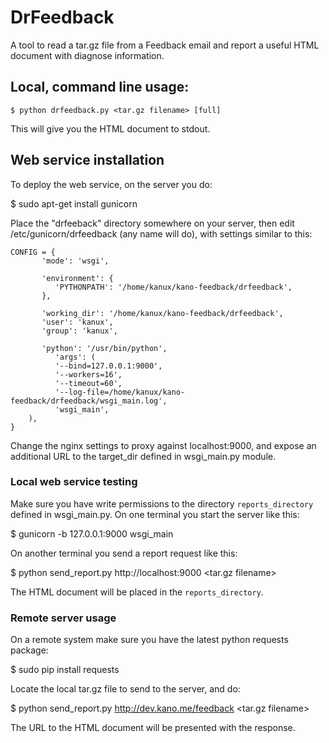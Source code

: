 # DrFeedback

A tool to read a tar.gz file from a Feedback email and report a useful HTML document with diagnose information.

## Local, command line usage:

```
$ python drfeedback.py <tar.gz filename> [full]
```

This will give you the HTML document to stdout.

## Web service installation

To deploy the web service, on the server you do:

 $ sudo apt-get install gunicorn

Place the "drfeeback" directory somewhere on your server, then edit /etc/gunicorn/drfeedback (any name will do),
with settings similar to this:

```
CONFIG = {
       'mode': 'wsgi',

       'environment': {
          'PYTHONPATH': '/home/kanux/kano-feedback/drfeedback',
       },

       'working_dir': '/home/kanux/kano-feedback/drfeedback',
       'user': 'kanux',
       'group': 'kanux',

       'python': '/usr/bin/python',
          'args': (
          '--bind=127.0.0.1:9000',
          '--workers=16',
          '--timeout=60',
          '--log-file=/home/kanux/kano-feedback/drfeedback/wsgi_main.log',
          'wsgi_main',
    ),
}
```

Change the nginx settings to proxy against localhost:9000, and expose an additional
URL to the target_dir defined in wsgi_main.py module.

### Local web service testing

Make sure you have write permissions to the directory ```reports_directory``` defined in wsgi_main.py.
On one terminal you start the server like this:

 $ gunicorn -b 127.0.0.1:9000 wsgi_main

On another terminal you send a report request like this:

 $ python send_report.py http://localhost:9000 <tar.gz filename>

The HTML document will be placed in the ```reports_directory```.

### Remote server usage

On a remote system make sure you have the latest python requests package:

 $ sudo pip install requests

Locate the local tar.gz file to send to the server, and do:

 $ python send_report.py http://dev.kano.me/feedback <tar.gz filename> <username> <password>

The URL to the HTML document will be presented with the response.
